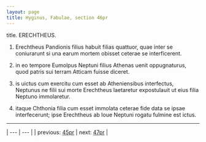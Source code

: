 ```yaml
---
layout: page
title: Hyginus, Fabulae, section 46pr
---
```


title. ERECHTHEUS.



1. Erechtheus Pandionis filius habuit filias quattuor, quae inter se coniurarunt si una earum mortem obisset ceterae se interficerent.



2. in eo tempore Eumolpus Neptuni filius Athenas uenit oppugnaturus, quod patris sui terram Atticam fuisse diceret.



3. is uictus cum exercitu cum esset ab Atheniensibus interfectus, Neptunus ne filii sui morte Erechtheus laetaretur expostulauit ut eius filia Neptuno immolaretur.



4. itaque Chthonia filia cum esset immolata ceterae fide data se ipsae interfecerunt; ipse Erechtheus ab Ioue Neptuni rogatu fulmine est ictus.



---

| --- | --- |
| previous: [45pr](../45pr/) | next: [47pr](../47pr/) |